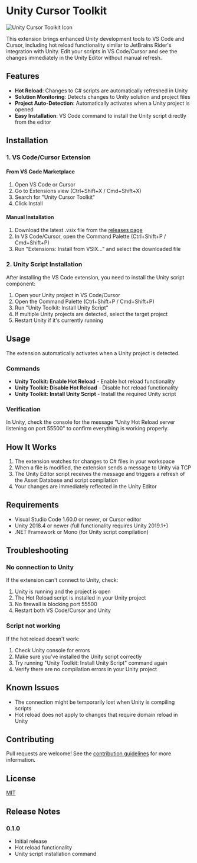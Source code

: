 # Unity Cursor Toolkit

![Unity Cursor Toolkit Icon](icon.svg)

This extension brings enhanced Unity development tools to VS Code and Cursor, including hot reload functionality similar to JetBrains Rider's integration with Unity. Edit your scripts in VS Code/Cursor and see the changes immediately in the Unity Editor without manual refresh.

## Features

- **Hot Reload**: Changes to C# scripts are automatically refreshed in Unity
- **Solution Monitoring**: Detects changes to Unity solution and project files
- **Project Auto-Detection**: Automatically activates when a Unity project is opened
- **Easy Installation**: VS Code command to install the Unity script directly from the editor

## Installation

### 1. VS Code/Cursor Extension

#### From VS Code Marketplace
1. Open VS Code or Cursor
2. Go to Extensions view (Ctrl+Shift+X / Cmd+Shift+X)
3. Search for "Unity Cursor Toolkit"
4. Click Install

#### Manual Installation
1. Download the latest .vsix file from the [releases page](https://github.com/username/better-unity-rideralt/releases)
2. In VS Code/Cursor, open the Command Palette (Ctrl+Shift+P / Cmd+Shift+P)
3. Run "Extensions: Install from VSIX..." and select the downloaded file

### 2. Unity Script Installation

After installing the VS Code extension, you need to install the Unity script component:

1. Open your Unity project in VS Code/Cursor
2. Open the Command Palette (Ctrl+Shift+P / Cmd+Shift+P)
3. Run "Unity Toolkit: Install Unity Script"
4. If multiple Unity projects are detected, select the target project
5. Restart Unity if it's currently running

## Usage

The extension automatically activates when a Unity project is detected.

### Commands

- **Unity Toolkit: Enable Hot Reload** - Enable hot reload functionality
- **Unity Toolkit: Disable Hot Reload** - Disable hot reload functionality
- **Unity Toolkit: Install Unity Script** - Install the required Unity script

### Verification

In Unity, check the console for the message "Unity Hot Reload server listening on port 55500" to confirm everything is working properly.

## How It Works

1. The extension watches for changes to C# files in your workspace
2. When a file is modified, the extension sends a message to Unity via TCP
3. The Unity Editor script receives the message and triggers a refresh of the Asset Database and script compilation
4. Your changes are immediately reflected in the Unity Editor

## Requirements

- Visual Studio Code 1.60.0 or newer, or Cursor editor
- Unity 2018.4 or newer (full functionality requires Unity 2019.1+)
- .NET Framework or Mono (for Unity script compilation)

## Troubleshooting

### No connection to Unity

If the extension can't connect to Unity, check:
1. Unity is running and the project is open
2. The Hot Reload script is installed in your Unity project
3. No firewall is blocking port 55500
4. Restart both VS Code/Cursor and Unity

### Script not working

If the hot reload doesn't work:
1. Check Unity console for errors
2. Make sure you've installed the Unity script correctly
3. Try running "Unity Toolkit: Install Unity Script" command again
4. Verify there are no compilation errors in your Unity project

## Known Issues

- The connection might be temporarily lost when Unity is compiling scripts
- Hot reload does not apply to changes that require domain reload in Unity

## Contributing

Pull requests are welcome! See the [contribution guidelines](CONTRIBUTING.md) for more information.

## License

[MIT](LICENSE)

## Release Notes

### 0.1.0
- Initial release
- Hot reload functionality
- Unity script installation command 